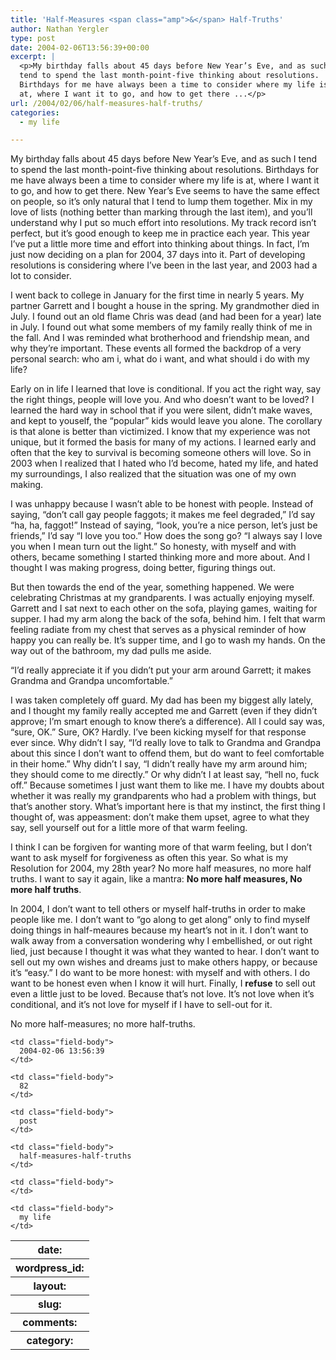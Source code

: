 ```yaml
---
title: 'Half-Measures <span class="amp">&</span> Half-Truths'
author: Nathan Yergler
type: post
date: 2004-02-06T13:56:39+00:00
excerpt: |
  <p>My birthday falls about 45 days before New Year’s Eve, and as such I
  tend to spend the last month-point-five thinking about resolutions.
  Birthdays for me have always been a time to consider where my life is
  at, where I want it to go, and how to get there ...</p>
url: /2004/02/06/half-measures-half-truths/
categories:
  - my life

---
```

My birthday falls about 45 days before New Year’s Eve, and as such I tend to spend the last month-point-five thinking about resolutions. Birthdays for me have always been a time to consider where my life is at, where I want it to go, and how to get there. New Year’s Eve seems to have the same effect on people, so it’s only natural that I tend to lump them together. Mix in my love of lists (nothing better than marking through the last item), and you’ll understand why I put so much effort into resolutions. My track record isn’t perfect, but it’s good enough to keep me in practice each year. This year I’ve put a little more time and effort into thinking about things. In fact, I’m just now deciding on a plan for 2004, 37 days into it. Part of developing resolutions is considering where I’ve been in the last year, and 2003 had a lot to consider.

I went back to college in January for the first time in nearly 5 years. My partner Garrett and I bought a house in the spring. My grandmother died in July. I found out an old flame Chris was dead (and had been for a year) late in July. I found out what some members of my family really think of me in the fall. And I was reminded what brotherhood and friendship mean, and why they’re important. These events all formed the backdrop of a very personal search: who am i, what do i want, and what should i do with my life?

Early on in life I learned that love is conditional. If you act the right way, say the right things, people will love you. And who doesn’t want to be loved? I learned the hard way in school that if you were silent, didn’t make waves, and kept to youself, the “popular” kids would leave you alone. The corollary is that alone is better than victimized. I know that my experience was not unique, but it formed the basis for many of my actions. I learned early and often that the key to survival is becoming someone others will love. So in 2003 when I realized that I hated who I’d become, hated my life, and hated my surroundings, I also realized that the situation was one of my own making.

I was unhappy because I wasn’t able to be honest with people. Instead of saying, “don’t call gay people faggots; it makes me feel degraded,” I’d say “ha, ha, faggot!” Instead of saying, “look, you’re a nice person, let’s just be friends,” I’d say “I love you too.” How does the song go? “I always say I love you when I mean turn out the light.” So honesty, with myself and with others, became something I started thinking more and more about. And I thought I was making progress, doing better, figuring things out.

But then towards the end of the year, something happened. We were celebrating Christmas at my grandparents. I was actually enjoying myself. Garrett and I sat next to each other on the sofa, playing games, waiting for supper. I had my arm along the back of the sofa, behind him. I felt that warm feeling radiate from my chest that serves as a physical reminder of how happy you can really be. It’s supper time, and I go to wash my hands. On the way out of the bathroom, my dad pulls me aside.

“I’d really appreciate it if you didn’t put your arm around Garrett; it makes Grandma and Grandpa uncomfortable.”

I was taken completely off guard. My dad has been my biggest ally lately, and I thought my family really accepted me and Garrett (even if they didn’t approve; I’m smart enough to know there’s a difference). All I could say was, “sure, <span class="caps">OK</span>.” Sure, <span class="caps">OK</span>? Hardly. I’ve been kicking myself for that response ever since. Why didn’t I say, “I’d really love to talk to Grandma and Grandpa about this since I don’t want to offend them, but do want to feel comfortable in their home.” Why didn’t I say, “I didn’t really have my arm around him; they should come to me directly.” Or why didn’t I at least say, “hell no, fuck off.” Because sometimes I just want them to like me. I have my doubts about whether it was really my grandparents who had a problem with things, but that’s another story. What’s important here is that my instinct, the first thing I thought of, was appeasment: don’t make them upset, agree to what they say, sell yourself out for a little more of that warm feeling.

I think I can be forgiven for wanting more of that warm feeling, but I don’t want to ask myself for forgiveness as often this year. So what is my Resolution for 2004, my 28th year? No more half measures, no more half truths. I want to say it again, like a mantra: **No more half measures, No more half truths**.

In 2004, I don’t want to tell others or myself half-truths in order to make people like me. I don’t want to “go along to get along” only to find myself doing things in half-meaures because my heart’s not in it. I don’t want to walk away from a conversation wondering why I embellished, or out right lied, just because I thought it was what they wanted to hear. I don’t want to sell out my own wishes and dreams just to make others happy, or because it’s “easy.” I do want to be more honest: with myself and with others. I do want to be honest even when I know it will hurt. Finally, I **refuse** to sell out even a little just to be loved. Because that’s not love. It’s not love when it’s conditional, and it’s not love for myself if I have to sell-out for it.

No more half-measures; no more half-truths.

<table class="docutils field-list" frame="void" rules="none">
  <col class="field-name" /> <col class="field-body" /> <tr class="field">
    <th class="field-name">
      date:
    </th>

    <td class="field-body">
      2004-02-06 13:56:39
    </td>
  </tr>

  <tr class="field">
    <th class="field-name">
      wordpress_id:
    </th>

    <td class="field-body">
      82
    </td>
  </tr>

  <tr class="field">
    <th class="field-name">
      layout:
    </th>

    <td class="field-body">
      post
    </td>
  </tr>

  <tr class="field">
    <th class="field-name">
      slug:
    </th>

    <td class="field-body">
      half-measures-half-truths
    </td>
  </tr>

  <tr class="field">
    <th class="field-name">
      comments:
    </th>

    <td class="field-body">
    </td>
  </tr>

  <tr class="field">
    <th class="field-name">
      category:
    </th>

    <td class="field-body">
      my life
    </td>
  </tr>
</table>